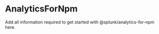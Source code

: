 # AnalyticsForNpm

Add all information required to get started with @splunk/analytics-for-npm here.
